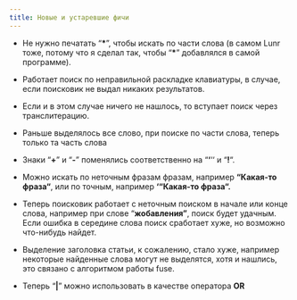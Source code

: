 ```yaml
---
title: Новые и устаревшие фичи
---
```


-  Не нужно печатать “**\***”, чтобы искать по части слова (в самом Lunr тоже, потому что я сделал так, чтобы “**\***” добавлялся в самой программе).

-  Работает поиск по неправильной раскладке клавиатуры, в случае, если поисковик не выдал никаких результатов.

-  Если и в этом случае ничего не нашлось, то вступает поиск через транслитерацию.

-  Раньше выделялось все слово, при поиске по части слова, теперь только та часть слова

-  Знаки “**\+**” и “**\-**” поменялись соответственно на “**‘**‘‘ и “**!**“.

-  Можно искать по неточным фразам фразам, например **“Какая-то фраза“**, или по точным, например **‘“Какая-то фраза“.**

-  Теперь поисковик работает с неточным поиском в начале или конце слова, например при слове “**жобавления”**, поиск будет удачным. Если ошибка в середине слова поиск сработает хуже, но возможно что-нибудь найдет.

-  Выделение заголовка статьи, к сожалению, стало хуже, например некоторые найденные слова могут не выделятся, хотя и нашлись, это связано с алгоритмом работы fuse.

-  Теперь “**|**” можно использовать в качестве оператора **OR**